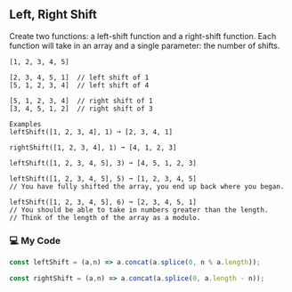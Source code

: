 ## Left, Right Shift

Create two functions: a left-shift function and a right-shift function. Each function will take in an array and a single parameter: the number of shifts.
```
[1, 2, 3, 4, 5]

[2, 3, 4, 5, 1]  // left shift of 1
[5, 1, 2, 3, 4]  // left shift of 4

[5, 1, 2, 3, 4]  // right shift of 1
[3, 4, 5, 1, 2]  // right shift of 3

Examples
leftShift([1, 2, 3, 4], 1) ➞ [2, 3, 4, 1]

rightShift([1, 2, 3, 4], 1) ➞ [4, 1, 2, 3]

leftShift([1, 2, 3, 4, 5], 3) ➞ [4, 5, 1, 2, 3]

leftShift([1, 2, 3, 4, 5], 5) ➞ [1, 2, 3, 4, 5]
// You have fully shifted the array, you end up back where you began.

leftShift([1, 2, 3, 4, 5], 6) ➞ [2, 3, 4, 5, 1]
// You should be able to take in numbers greater than the length.
// Think of the length of the array as a modulo.
```
### :computer: My Code
```js
const leftShift = (a,n) => a.concat(a.splice(0, n % a.length));

const rightShift = (a,n) => a.concat(a.splice(0, a.length - n));
```
